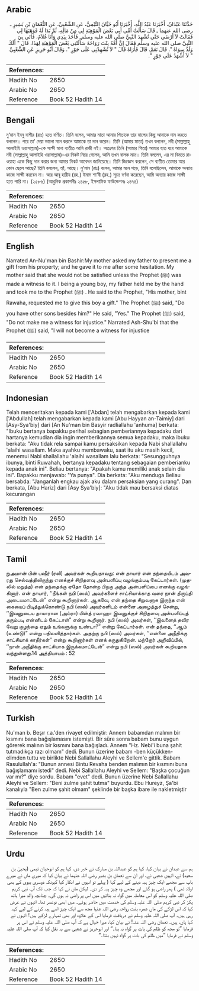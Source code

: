 ## Arabic


<div dir="rtl" lang="ar" style={{fontSize:'larger',backgroundColor:'#f8f9fa',padding:20}}>
حَدَّثَنَا عَبْدَانُ، أَخْبَرَنَا عَبْدُ اللَّهِ، أَخْبَرَنَا أَبُو حَيَّانَ التَّيْمِيُّ، عَنِ الشَّعْبِيِّ، عَنِ النُّعْمَانِ بْنِ بَشِيرٍ ـ رضى الله عنهما ـ قَالَ سَأَلَتْ أُمِّي أَبِي بَعْضَ الْمَوْهِبَةِ لِي مِنْ مَالِهِ، ثُمَّ بَدَا لَهُ فَوَهَبَهَا لِي فَقَالَتْ لاَ أَرْضَى حَتَّى تُشْهِدَ النَّبِيَّ صلى الله عليه وسلم‏.‏ فَأَخَذَ بِيَدِي وَأَنَا غُلاَمٌ، فَأَتَى بِيَ النَّبِيَّ صلى الله عليه وسلم فَقَالَ إِنَّ أُمَّهُ بِنْتَ رَوَاحَةَ سَأَلَتْنِي بَعْضَ الْمَوْهِبَةِ لِهَذَا، قَالَ ‏"‏ أَلَكَ وَلَدٌ سِوَاهُ ‏"‏‏.‏ قَالَ نَعَمْ‏.‏ قَالَ فَأُرَاهُ قَالَ ‏"‏ لاَ تُشْهِدْنِي عَلَى جَوْرٍ ‏"‏‏.‏ وَقَالَ أَبُو حَرِيزٍ عَنِ الشَّعْبِيِّ ‏"‏ لاَ أَشْهَدُ عَلَى جَوْرٍ ‏"‏‏.‏
</div>
<div style={{backgroundColor:'#f8f9fa',padding:20, marginBottom: 10}}><table> <thead> <tr> <th>References:</th> <th></th> </tr> </thead> <tbody><tr><td>Hadith No</td><td>2650</td></tr><tr><td>Arabic No</td><td>2650</td></tr><tr><td>Reference</td><td>Book 52 Hadith 14</td></tr></tbody></table></div>

## Bengali


<div dir="ltr" lang="bn" style={{fontSize:'larger',backgroundColor:'#f8f9fa',padding:20}}>
নু‘মান ইবনু বাশীর (রাঃ) হতে বর্ণিত। তিনি বলেন, আমার মাতা আমার পিতাকে তার মালের কিছু আমাকে দান করতে বললেন। পরে তা’ দেয়া ভালো মনে করলে আমাকে তা দান করেন। তিনি (আমার মাতা) তখন বললেন, নবী (সাল্লাল্লাহু আলাইহি ওয়াসাল্লাম)-কে সাক্ষী মানা ব্যতীত আমি রাজী নই। অতঃপর তিনি (আমার পিতা) আমার হাত ধরে আমাকে নবী (সাল্লাল্লাহু আলাইহি ওয়াসাল্লাম)-এর নিকট নিয়ে গেলেন, আমি তখন বালক মাত্র। তিনি বললেন, এর মা বিনতে রাওয়াহা একে কিছু দান করার জন্য আমার নিকট আবেদন জানিয়েছে। তিনি জিজ্ঞেস করলেন, সে ব্যতীত তোমার আর কোন ছেলে আছে? তিনি বললেন, হ্যাঁ, আছে। নু‘মান (রাঃ) বলেন, আমার মনে পড়ে, তিনি বলেছিলেন, আমাকে অন্যায় কাজে সাক্ষী করবেন না। আর আবূ হারীয (রহ.) ইমাম শা‘বী (রহ.) সূত্রে বর্ণনা করেছেন, আমি অন্যায় কাজে সাক্ষী হতে পারি না। (২৫৮৬) (আধুনিক প্রকাশনীঃ ২৪৫৮, ইসলামিক ফাউন্ডেশনঃ ২৪৭৪)
</div>
<div style={{backgroundColor:'#f8f9fa',padding:20, marginBottom: 10}}><table> <thead> <tr> <th>References:</th> <th></th> </tr> </thead> <tbody><tr><td>Hadith No</td><td>2650</td></tr><tr><td>Arabic No</td><td>2650</td></tr><tr><td>Reference</td><td>Book 52 Hadith 14</td></tr></tbody></table></div>

## English


<div dir="ltr" lang="en" style={{fontSize:'larger',backgroundColor:'#f8f9fa',padding:20}}>
Narrated An-Nu'man bin Bashir:My mother asked my father to present me a gift from his property; and he gave it to me after some hesitation. My mother said that she would not be satisfied unless the Prophet (ﷺ) was made a witness to it. I being a young boy, my father held me by the hand and took me to the Prophet (ﷺ) . He said to the Prophet, "His mother, bint Rawaha, requested me to give this boy a gift." The Prophet (ﷺ) said, "Do you have other sons besides him?" He said, "Yes." The Prophet (ﷺ) said, "Do not make me a witness for injustice." Narrated Ash-Shu'bi that the Prophet (ﷺ) said, "I will not become a witness for injustice
</div>
<div style={{backgroundColor:'#f8f9fa',padding:20, marginBottom: 10}}><table> <thead> <tr> <th>References:</th> <th></th> </tr> </thead> <tbody><tr><td>Hadith No</td><td>2650</td></tr><tr><td>Arabic No</td><td>2650</td></tr><tr><td>Reference</td><td>Book 52 Hadith 14</td></tr></tbody></table></div>

## Indonesian


<div dir="ltr" lang="id" style={{fontSize:'larger',backgroundColor:'#f8f9fa',padding:20}}>
Telah menceritakan kepada kami ['Abdan] telah mengabarkan kepada kami ['Abdullah] telah mengabarkan kepada kami [Abu Hayyan an-Taimiy] dari [Asy-Sya'biy] dari [An Nu'man bin Basyir radliallahu 'anhuma] berkata: "Ibuku bertanya bapakku perihal sebagian pemberiannya kepadaku dari hartanya kemudian dia ingin memberikannya semua kepadaku, maka ibuku berkata: "Aku tidak rela sampai kamu persaksikan kepada Nabi shallallahu 'alaihi wasallam. Maka ayahku membawaku, saat itu aku masih kecil, menemui Nabi shallallahu 'alaihi wasallam lalu berkata: "Sesungguhnya ibunya, binti Ruwahah, bertanya kepadaku tentang sebagaian pemberianku kepada anak ini". Beliau bertanya: "Apakah kamu memiliki anak selain dia ini". Bapakku menjawab: "Ya punya". Dia berkata: "Aku menduga Beliau bersabda: "Janganlah engkau ajak aku dalam persaksian yang curang". Dan berkata, [Abu Hariz] dari [Asy Sya'biy]: "Aku tidak mau bersaksi diatas kecurangan
</div>
<div style={{backgroundColor:'#f8f9fa',padding:20, marginBottom: 10}}><table> <thead> <tr> <th>References:</th> <th></th> </tr> </thead> <tbody><tr><td>Hadith No</td><td>2650</td></tr><tr><td>Arabic No</td><td>2650</td></tr><tr><td>Reference</td><td>Book 52 Hadith 14</td></tr></tbody></table></div>

## Tamil


<div dir="ltr" lang="ta" style={{fontSize:'larger',backgroundColor:'#f8f9fa',padding:20}}>
நுஅமான் பின் பஷீர் (ரலி) அவர்கள் கூறியதாவது: என் தாயார் என் தந்தையிடம் அவரது செல்வத்திலிருந்து எனக்குச் சிறிதளவு அன்பளிப்பு வழங்கும்படி கேட்டார்கள். (முதலில் மறுத்த) என் தந்தைக்கு ஏதோ தோன்ற பிறகு அந்த அன்பளிப்பை எனக்கு வழங்கினார். என் தாயார், ‘‘நீங்கள் நபி (ஸல்) அவர்களைச் சாட்சியாக்காத வரை நான் திருப்தி அடையமாட்டேன்” என்று கூறினார்கள். ஆகவே, என் தந்தை சிறுவனாக இருந்த என் கையைப் பிடித்துக்கொண்டு நபி (ஸல்) அவர்களிடம் என்னை அழைத்துச் சென்று, ‘‘இவனுடைய தாயாரான (அம்ரா) பின்த் ரவாஹா இவனுக்குச் சிறிதளவு அன்பளிப்புத் தரும்படி என்னிடம் கேட்டாள்” என்று கூறினார். நபி (ஸல்) அவர்கள், ‘‘இவனைத் தவிர வேறு குழந்தை ஏதும் உங்களுக்கு உண்டா?” என்று கேட்டார்கள். என் தந்தை, ‘‘ஆம் (உண்டு)” என்று பதிலளித்தார்கள். அதற்கு நபி (ஸல்) அவர்கள், ‘‘என்னை அநீதிக்கு சாட்சியாக் காதீர்கள்” என்று கூறினார்கள் எனக் கருதுகிறேன். மற்றோர் அறிவிப்பில், ‘‘நான் அநீதிக்கு சாட்சியாக இருக்கமாட்டேன்” என்று நபி (ஸல்) அவர்கள் கூறியதாக வந்துள்ளது.14 அத்தியாயம் : 52
</div>
<div style={{backgroundColor:'#f8f9fa',padding:20, marginBottom: 10}}><table> <thead> <tr> <th>References:</th> <th></th> </tr> </thead> <tbody><tr><td>Hadith No</td><td>2650</td></tr><tr><td>Arabic No</td><td>2650</td></tr><tr><td>Reference</td><td>Book 52 Hadith 14</td></tr></tbody></table></div>

## Turkish


<div dir="ltr" lang="tr" style={{fontSize:'larger',backgroundColor:'#f8f9fa',padding:20}}>
Nu'man b. Beşır r.a.'den rivayet edilmiştir: Annem babamdan malının bir kısmını bana bağışlamasını istemişti. Bir süre sonra babam bunu uygun görerek malının bir kısmını bana bağışladı. Annem "Hz. Nebi'i buna şahit tutmadıkça razı olmam" dedi. Bunun üzerine babam -ben küçükken- elimden tuttu ve birlikte Nebi Sallallahu Aleyhi ve Sellem'e gittik. Babam Rasulullah'a: "Bunun annesi Bintu Revaha benden malımın bir kısmını buna bağışlamamı istedi" dedi. Nebi Sallallahu Aleyhi ve Sellem: "Başka çocuğun var mı?" diye sordu. Babam "evet" dedi. Bunun üzerine Nebi Sallallahu Aleyhi ve Sellem: "Beni zulme şahit tutma" buyurdu. Ebu Hureyz, Şa'bi kanalıyla "Ben zulme şahit olmam" şeklinde bir başka ibare ile nakletmiştir
</div>
<div style={{backgroundColor:'#f8f9fa',padding:20, marginBottom: 10}}><table> <thead> <tr> <th>References:</th> <th></th> </tr> </thead> <tbody><tr><td>Hadith No</td><td>2650</td></tr><tr><td>Arabic No</td><td>2650</td></tr><tr><td>Reference</td><td>Book 52 Hadith 14</td></tr></tbody></table></div>

## Urdu


<div dir="rtl" lang="ur" style={{fontSize:'larger',backgroundColor:'#f8f9fa',padding:20}}>
ہم سے عبدان نے بیان کیا، کہا ہم کو عبداللہ بن مبارک نے خبر دی، کہا ہم کو ابوحیان تیمی (یحییٰ بن سعید) نے، انہیں شعبی نے، اور ان سے نعمان بن بشیر رضی اللہ عنہما نے بیان کیا کہ میری ماں نے میرے باپ سے مجھے ایک چیز ہبہ دینے کے لیے کہا ( پہلے تو انہوں نے انکار کیا کیونکہ دوسری بیوی کے بھی اولاد تھی ) پھر راضی ہو گئے اور مجھے وہ چیز ہبہ کر دی۔ لیکن ماں نے کہا کہ جب تک آپ نبی کریم صلی اللہ علیہ وسلم کو اس معاملہ میں گواہ نہ بنائیں میں اس پر راضی نہ ہوں گی۔ چنانچہ والد میرا ہاتھ پکڑ کر نبی کریم صلی اللہ علیہ وسلم کی خدمت میں حاضر ہوئے۔ میں ابھی نوعمر تھا۔ انہوں نے عرض کیا کہ اس لڑکے کی ماں عمرہ بنت رواحہ رضی اللہ عنہا مجھ سے ایک چیز اسے ہبہ کرنے کے لیے کہہ رہی ہیں۔ آپ صلی اللہ علیہ وسلم نے دریافت فرمایا اس کے علاوہ اور بھی تمہارے لڑکے ہیں؟ انہوں نے کہا ہاں، ہیں۔ نعمان رضی اللہ عنہ! نے بیان کیا، میرا خیال ہے کہ آپ صلی اللہ علیہ وسلم نے اس پر فرمایا ”تو مجھ کو ظلم کی بات پر گواہ نہ بنا۔“ اور ابوحریز نے شعبی سے یہ نقل کیا کہ آپ صلی اللہ علیہ وسلم نے فرمایا ”میں ظلم کی بات پر گواہ نہیں بنتا۔“
</div>
<div style={{backgroundColor:'#f8f9fa',padding:20, marginBottom: 10}}><table> <thead> <tr> <th>References:</th> <th></th> </tr> </thead> <tbody><tr><td>Hadith No</td><td>2650</td></tr><tr><td>Arabic No</td><td>2650</td></tr><tr><td>Reference</td><td>Book 52 Hadith 14</td></tr></tbody></table></div>